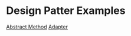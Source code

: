 # Design Patter Examples

[Abstract Method](./AbstractFactory/abstract/)
[Adapter](./Adapter/adapter/)
